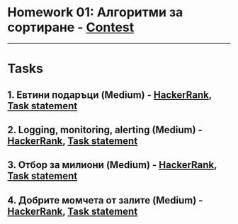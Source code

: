 # Homework 01: Алгоритми за сортиране - [Contest](<https://www.hackerrank.com/contests/sda-hw-2/challenges>)

---

# Tasks

## 1. Евтини подаръци (Medium) - [HackerRank](<https://www.hackerrank.com/contests/sda-hw-2/challenges/challenge-3091>), [Task statement](<https://github.com/David-Petrov/sda2021-22/blob/main/Homework_02/%D0%95%D0%B2%D1%82%D0%B8%D0%BD%D0%B8%20%D0%BF%D0%BE%D0%B4%D0%B0%D1%80%D1%8A%D1%86%D0%B8/README.md>)

## 2. Logging, monitoring, alerting (Medium) - [HackerRank](<https://www.hackerrank.com/contests/sda-hw-2/challenges/logging-monitoring-alerting>), [Task statement](<https://github.com/David-Petrov/sda2021-22/blob/main/Homework_02/Logging%2C%20monitoring%2C%20alerting/README.md>)

## 3. Отбор за милиони (Medium) - [HackerRank](<https://www.hackerrank.com/contests/sda-hw-2/challenges/challenge-3088>), [Task statement](<https://github.com/David-Petrov/sda2021-22/tree/main/Homework_02/%D0%9E%D1%82%D0%B1%D0%BE%D1%80%20%D0%B7%D0%B0%20%D0%BC%D0%B8%D0%BB%D0%B8%D0%BE%D0%BD%D0%B8/README.md>)

## 4. Добрите момчета от залите (Medium) - [HackerRank](<https://www.hackerrank.com/contests/sda-hw-2/challenges/challenge-3089>), [Task statement](<https://github.com/David-Petrov/sda2021-22/blob/main/Homework_02/%D0%94%D0%BE%D0%B1%D1%80%D0%B8%D1%82%D0%B5%20%D0%BC%D0%BE%D0%BC%D1%87%D0%B5%D1%82%D0%B0%20%D0%BE%D1%82%20%D0%B7%D0%B0%D0%BB%D0%B8%D1%82%D0%B5/README.md>)